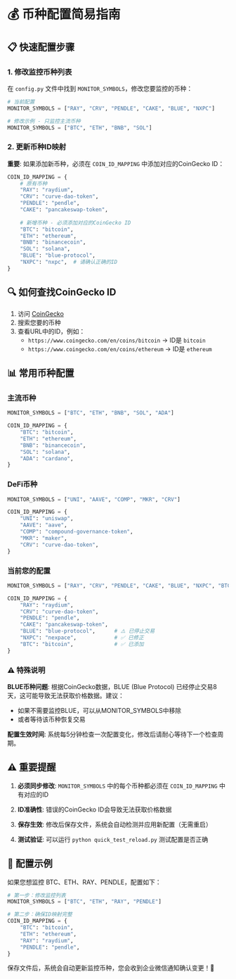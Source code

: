 # 💰 币种配置简易指南

## 📋 快速配置步骤

### 1. 修改监控币种列表

在 `config.py` 文件中找到 `MONITOR_SYMBOLS`，修改您要监控的币种：

```python
# 当前配置
MONITOR_SYMBOLS = ["RAY", "CRV", "PENDLE", "CAKE", "BLUE", "NXPC"]

# 修改示例 - 只监控主流币种
MONITOR_SYMBOLS = ["BTC", "ETH", "BNB", "SOL"]
```

### 2. 更新币种ID映射

**重要**: 如果添加新币种，必须在 `COIN_ID_MAPPING` 中添加对应的CoinGecko ID：

```python
COIN_ID_MAPPING = {
    # 原有币种
    "RAY": "raydium",
    "CRV": "curve-dao-token", 
    "PENDLE": "pendle",
    "CAKE": "pancakeswap-token",
    
    # 新增币种 - 必须添加对应的CoinGecko ID
    "BTC": "bitcoin",
    "ETH": "ethereum",
    "BNB": "binancecoin",
    "SOL": "solana",
    "BLUE": "blue-protocol",
    "NXPC": "nxpc",  # 请确认正确的ID
}
```

## 🔍 如何查找CoinGecko ID

1. 访问 [CoinGecko](https://www.coingecko.com/)
2. 搜索您要的币种
3. 查看URL中的ID，例如：
   - `https://www.coingecko.com/en/coins/bitcoin` → ID是 `bitcoin`
   - `https://www.coingecko.com/en/coins/ethereum` → ID是 `ethereum`

## 📊 常用币种配置

### 主流币种
```python
MONITOR_SYMBOLS = ["BTC", "ETH", "BNB", "SOL", "ADA"]

COIN_ID_MAPPING = {
    "BTC": "bitcoin",
    "ETH": "ethereum", 
    "BNB": "binancecoin",
    "SOL": "solana",
    "ADA": "cardano",
}
```

### DeFi币种
```python
MONITOR_SYMBOLS = ["UNI", "AAVE", "COMP", "MKR", "CRV"]

COIN_ID_MAPPING = {
    "UNI": "uniswap",
    "AAVE": "aave",
    "COMP": "compound-governance-token",
    "MKR": "maker",
    "CRV": "curve-dao-token",
}
```

### 当前您的配置
```python
MONITOR_SYMBOLS = ["RAY", "CRV", "PENDLE", "CAKE", "BLUE", "NXPC", "BTC"]

COIN_ID_MAPPING = {
    "RAY": "raydium",
    "CRV": "curve-dao-token", 
    "PENDLE": "pendle",
    "CAKE": "pancakeswap-token",
    "BLUE": "blue-protocol",      # ⚠️ 已停止交易
    "NXPC": "nexpace",            # ✅ 已修正
    "BTC": "bitcoin",             # ✅ 已添加
}
```

### ⚠️ 特殊说明

**BLUE币种问题**: 根据CoinGecko数据，BLUE (Blue Protocol) 已经停止交易8天，这可能导致无法获取价格数据。建议：
- 如果不需要监控BLUE，可以从MONITOR_SYMBOLS中移除
- 或者等待该币种恢复交易

**配置生效时间**: 系统每5分钟检查一次配置变化，修改后请耐心等待下一个检查周期。

## ⚠️ 重要提醒

1. **必须同步修改**: `MONITOR_SYMBOLS` 中的每个币种都必须在 `COIN_ID_MAPPING` 中有对应的ID

2. **ID准确性**: 错误的CoinGecko ID会导致无法获取价格数据

3. **保存生效**: 修改后保存文件，系统会自动检测并应用新配置（无需重启）

4. **测试验证**: 可以运行 `python quick_test_reload.py` 测试配置是否正确

## 🚀 配置示例

如果您想监控 BTC、ETH、RAY、PENDLE，配置如下：

```python
# 第一步：修改监控列表
MONITOR_SYMBOLS = ["BTC", "ETH", "RAY", "PENDLE"]

# 第二步：确保ID映射完整
COIN_ID_MAPPING = {
    "BTC": "bitcoin",
    "ETH": "ethereum",
    "RAY": "raydium",
    "PENDLE": "pendle",
}
```

保存文件后，系统会自动更新监控币种，您会收到企业微信通知确认变更！🎉